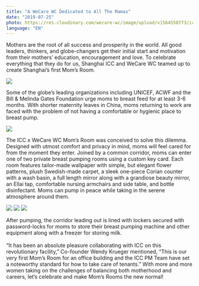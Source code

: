 ```yaml
---
title: "A WeCare WC Dedicated to All The Mamas"
date: "2019-07-25"
photo: https://res.cloudinary.com/wecare-wc/image/upload/v1564558773/icc/room2b.jpg
language: "EN"
---
```


Mothers are the root of all success and prosperity in the world. All good leaders, thinkers, and globe-changers get their initial start and motivation from their mothers’ education, encouragement and love. To celebrate everything that they do for us, Shanghai ICC and WeCare WC teamed up to create Shanghai’s first Mom’s Room.

![](https://res.cloudinary.com/wecare-wc/image/upload/v1564558773/icc/wecare-wc.jpg)

Some of the globe’s leading organizations including UNICEF, ACWF and the Bill & Melinda Gates Foundation urge moms to breast feed for at least 3-6 months. With shorter maternity leaves in China, moms returning to work are faced with the problem of not having a comfortable or hygienic place to breast pump.

![](https://res.cloudinary.com/wecare-wc/image/upload/v1564558772/icc/lockers1.jpg)

The ICC x WeCare WC Mom’s Room was conceived to solve this dilemma. Designed with utmost comfort and privacy in mind, moms will feel cared for from the moment they enter. Joined by a common corridor, moms can enter one of two private breast pumping rooms using a custom key card. Each room features tailor-made wallpaper with simple, but elegant flower patterns, plush Swedish-made carpet, a sleek one-piece Corian counter with a wash basin, a full length mirror along with a grandiose beauty mirror, an Ellai tap, comfortable nursing armchairs and side table,  and bottle disinfectant. Moms can pump in peace while taking in the serene atmosphere around them.

![](https://res.cloudinary.com/wecare-wc/image/upload/v1564558772/icc/room1a.jpg)
![](https://res.cloudinary.com/wecare-wc/image/upload/v1564558772/icc/room1c.jpg)
![](https://res.cloudinary.com/wecare-wc/image/upload/v1564558772/icc/sink.jpg)


After pumping, the corridor leading out is lined with lockers secured with password-locks for moms to store their breast pumping machine and other equipment along with a freezer for storing milk.
<br>
<br>
“It has been an absolute pleasure collaborating with ICC on this revolutionary facility,” Co-founder Wendy Krueger mentioned, “This is our very first Mom’s Room for an office building and the ICC PM Team have set a noteworthy standard for how to take care of tenants.” With more and more women taking on the challenges of balancing both motherhood and careers, let’s celebrate and make Mom’s Rooms the new normal!

